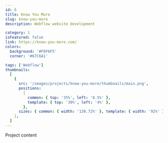 ```yaml
---
id: 6
title: Know You More
slug: know-you-more
description: Webflow website development

category: 1
isFeatured: false
link: https://know-you-more.com/
colors:
  background: '#F8F6F5'
  corner: '#67C6A1'

tags: ['Webflow']
thumbnails:
  [
    {
      src: '/images/projects/know-you-more/thumbnails/main.png',
      positions:
        {
          common: { top: '35%', left: '8.5%' },
          template: { top: '30%', left: '4%' },
        },
      sizes: { common: { width: '130.72%' }, template: { width: '92%' } },
    },
  ]
---
```


Project content

